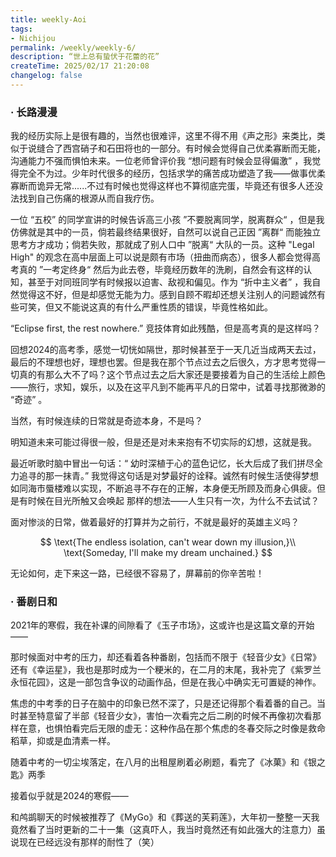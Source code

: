 ```yaml
---
title: weekly-Aoi
tags: 
- Nichijou
permalink: /weekly/weekly-6/
description: “世上总有蛰伏于花蕾的花”
createTime: 2025/02/17 21:20:08
changelog: false
---
```


### · 长路漫漫

我的经历实际上是很有趣的，当然也很难评，这里不得不用《声之形》来类比，类似于说缝合了西宫硝子和石田将也的一部分。有时候会觉得自己优柔寡断而无能，沟通能力不强而惧怕未来。一位老师曾评价我 “想问题有时候会显得偏激” ，我觉得完全不为过。少年时代很多的经历，包括求学的痛苦成功塑造了我——做事优柔寡断而诡异无常......不过有时候也觉得这样也不算彻底完蛋，毕竟还有很多人还没法找到自己伤痛的根源从而自我疗伤。

一位 “五校” 的同学宣讲的时候告诉高三小孩 ”不要脱离同学，脱离群众“ ，但是我仿佛就是其中的一员，倘若最终结果很好，自然可以说自己正因 ”离群“ 而能独立思考方才成功；倘若失败，那就成了别人口中 ”脱离“ 大队的一员。这种 "Legal High" 的观念在高中层面上可以说是颇有市场（扭曲而病态），很多人都会觉得高考真的 ”一考定终身“ 然后为此去卷，毕竟经历数年的洗刷，自然会有这样的认知，甚至于对同班同学有时候报以迫害、敌视和偏见。作为 “折中主义者” ，我自然觉得这不好，但是却感觉无能为力。感到自顾不暇却还想关注别人的问题诚然有些可笑，但又不能说这真的有什么严重性质的错误，毕竟性格如此。

“Eclipse first, the rest nowhere.” 竞技体育如此残酷，但是高考真的是这样吗？

回想2024的高考季，感觉一切恍如隔世，那时候甚至于一天几近当成两天去过，最后的不理想也好，理想也罢。但是我在那个节点过去之后很久，方才思考觉得一切真的有那么大不了吗？这个节点过去之后大家还是要接着为自己的生活绘上颜色——旅行，求知，娱乐，以及在这平凡到不能再平凡的日常中，试着寻找那微渺的 “奇迹” 。

当然，有时候连续的日常就是奇迹本身，不是吗？

明知道未来可能过得很一般，但是还是对未来抱有不切实际的幻想，这就是我。

最近听歌时脑中冒出一句话：“ 幼时深植于心的蓝色记忆，长大后成了我们拼尽全力追寻的那一抹青。” 我觉得这句话是对梦最好的诠释。诚然有时候生活使得梦想如同海市蜃楼难以实现，不断追寻不存在的正解，本身便无所顾及而身心俱疲。但是有时候在目光所触又会唤起 那样的想法——人生只有一次，为什么不去试试？

面对惨淡的日常，做着最好的打算并为之前行，不就是最好的英雄主义吗？

$$
\text{The endless isolation, can't wear down my illusion,}\\
\text{Someday, I'll make my dream unchained.}
$$

无论如何，走下来这一路，已经很不容易了，屏幕前的你辛苦啦！

### · 番剧日和

2021年的寒假，我在补课的间隙看了《玉子市场》，这或许也是这篇文章的开始——

那时候面对中考的压力，却还看着各种番剧，包括而不限于《轻音少女》《日常》还有《幸运星》，我也是那时成为一个粳米的，在二月的末尾，我补完了《紫罗兰永恒花园》，这是一部包含争议的动画作品，但是在我心中确实无可置疑的神作。

焦虑的中考季的日子在脑中的印象已然不深了，只是还记得那个看着番的自己。当时甚至特意留了半部《轻音少女》，害怕一次看完之后二刷的时候不再像初次看那样在意，也惧怕看完后无限的虚无：这种作品在那个焦虑的冬春交际之时像是救命稻草，抑或是血清素一样。

随着中考的一切尘埃落定，在八月的出租屋刷着必刷题，看完了《冰菓》和《银之匙》两季

接着似乎就是2024的寒假——

和鸬鹚聊天的时候被推荐了《MyGo》和《葬送的芙莉莲》，大年初一整整一天我竟然看了当时更新的二十一集（这真吓人，我当时竟然还有如此强大的注意力）虽说现在已经远没有那样的耐性了（笑）

